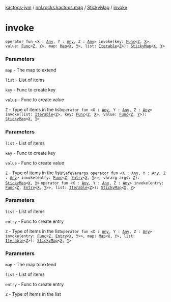 [kactoos-jvm](../../index.md) / [nnl.rocks.kactoos.map](../index.md) / [StickyMap](index.md) / [invoke](./invoke.md)

# invoke

`operator fun <X : `[`Any`](https://kotlinlang.org/api/latest/jvm/stdlib/kotlin/-any/index.html)`, Y : `[`Any`](https://kotlinlang.org/api/latest/jvm/stdlib/kotlin/-any/index.html)`, Z : `[`Any`](https://kotlinlang.org/api/latest/jvm/stdlib/kotlin/-any/index.html)`> invoke(key: `[`Func`](../../nnl.rocks.kactoos/-func/index.md)`<`[`Z`](invoke.md#Z)`, `[`X`](invoke.md#X)`>, value: `[`Func`](../../nnl.rocks.kactoos/-func/index.md)`<`[`Z`](invoke.md#Z)`, `[`Y`](invoke.md#Y)`>, map: `[`Map`](https://kotlinlang.org/api/latest/jvm/stdlib/kotlin.collections/-map/index.html)`<`[`X`](invoke.md#X)`, `[`Y`](invoke.md#Y)`>, list: `[`Iterable`](https://kotlinlang.org/api/latest/jvm/stdlib/kotlin.collections/-iterable/index.html)`<`[`Z`](invoke.md#Z)`>): `[`StickyMap`](index.md)`<`[`X`](invoke.md#X)`, `[`Y`](invoke.md#Y)`>`

### Parameters

`map` - The map to extend

`list` - List of items

`key` - Func to create key

`value` - Func to create value

`Z` - Type of items in the list`operator fun <X : `[`Any`](https://kotlinlang.org/api/latest/jvm/stdlib/kotlin/-any/index.html)`, Y : `[`Any`](https://kotlinlang.org/api/latest/jvm/stdlib/kotlin/-any/index.html)`, Z : `[`Any`](https://kotlinlang.org/api/latest/jvm/stdlib/kotlin/-any/index.html)`> invoke(list: `[`Iterable`](https://kotlinlang.org/api/latest/jvm/stdlib/kotlin.collections/-iterable/index.html)`<`[`Z`](invoke.md#Z)`>, key: `[`Func`](../../nnl.rocks.kactoos/-func/index.md)`<`[`Z`](invoke.md#Z)`, `[`X`](invoke.md#X)`>, value: `[`Func`](../../nnl.rocks.kactoos/-func/index.md)`<`[`Z`](invoke.md#Z)`, `[`Y`](invoke.md#Y)`>): `[`StickyMap`](index.md)`<`[`X`](invoke.md#X)`, `[`Y`](invoke.md#Y)`>`

### Parameters

`list` - List of items

`key` - Func to create key

`value` - Func to create value

`Z` - Type of items in the list`@SafeVarargs operator fun <X : `[`Any`](https://kotlinlang.org/api/latest/jvm/stdlib/kotlin/-any/index.html)`, Y : `[`Any`](https://kotlinlang.org/api/latest/jvm/stdlib/kotlin/-any/index.html)`, Z : `[`Any`](https://kotlinlang.org/api/latest/jvm/stdlib/kotlin/-any/index.html)`> invoke(entry: `[`Func`](../../nnl.rocks.kactoos/-func/index.md)`<`[`Z`](invoke.md#Z)`, `[`Entry`](https://kotlinlang.org/api/latest/jvm/stdlib/kotlin.collections/-map/-entry/index.html)`<`[`X`](invoke.md#X)`, `[`Y`](invoke.md#Y)`>>, vararg args: `[`Z`](invoke.md#Z)`): `[`StickyMap`](index.md)`<`[`X`](invoke.md#X)`, `[`Y`](invoke.md#Y)`>`
`operator fun <X : `[`Any`](https://kotlinlang.org/api/latest/jvm/stdlib/kotlin/-any/index.html)`, Y : `[`Any`](https://kotlinlang.org/api/latest/jvm/stdlib/kotlin/-any/index.html)`, Z : `[`Any`](https://kotlinlang.org/api/latest/jvm/stdlib/kotlin/-any/index.html)`> invoke(entry: `[`Func`](../../nnl.rocks.kactoos/-func/index.md)`<`[`Z`](invoke.md#Z)`, `[`Entry`](https://kotlinlang.org/api/latest/jvm/stdlib/kotlin.collections/-map/-entry/index.html)`<`[`X`](invoke.md#X)`, `[`Y`](invoke.md#Y)`>>, list: `[`Iterable`](https://kotlinlang.org/api/latest/jvm/stdlib/kotlin.collections/-iterable/index.html)`<`[`Z`](invoke.md#Z)`>): `[`StickyMap`](index.md)`<`[`X`](invoke.md#X)`, `[`Y`](invoke.md#Y)`>`

### Parameters

`list` - List of items

`entry` - Func to create entry

`Z` - Type of items in the list`operator fun <X : `[`Any`](https://kotlinlang.org/api/latest/jvm/stdlib/kotlin/-any/index.html)`, Y : `[`Any`](https://kotlinlang.org/api/latest/jvm/stdlib/kotlin/-any/index.html)`, Z : `[`Any`](https://kotlinlang.org/api/latest/jvm/stdlib/kotlin/-any/index.html)`> invoke(entry: `[`Func`](../../nnl.rocks.kactoos/-func/index.md)`<`[`Z`](invoke.md#Z)`, `[`Entry`](https://kotlinlang.org/api/latest/jvm/stdlib/kotlin.collections/-map/-entry/index.html)`<`[`X`](invoke.md#X)`, `[`Y`](invoke.md#Y)`>>, map: `[`Map`](https://kotlinlang.org/api/latest/jvm/stdlib/kotlin.collections/-map/index.html)`<`[`X`](invoke.md#X)`, `[`Y`](invoke.md#Y)`>, list: `[`Iterable`](https://kotlinlang.org/api/latest/jvm/stdlib/kotlin.collections/-iterable/index.html)`<`[`Z`](invoke.md#Z)`>): `[`StickyMap`](index.md)`<`[`X`](invoke.md#X)`, `[`Y`](invoke.md#Y)`>`

### Parameters

`map` - The map to extend

`list` - List of items

`entry` - Func to create entry

`Z` - Type of items in the list
